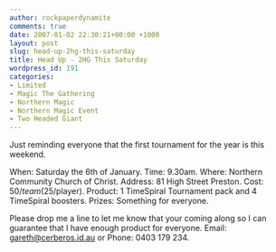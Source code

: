 ```yaml
---
author: rockpaperdynamite
comments: true
date: 2007-01-02 22:30:21+00:00 +1000
layout: post
slug: head-up-2hg-this-saturday
title: Head Up - 2HG This Saturday
wordpress_id: 191
categories:
- Limited
- Magic The Gathering
- Northern Magic
- Northern Magic Event
- Two Headed Giant
---
```











Just reminding everyone that the first tournament for the year is this weekend.


When: Saturday the 6th of January.
Time: 9.30am.
Where: Northern Community Church of Christ.
Address: 81 High Street Preston.
Cost: $50/team ($25/player).
Product: 1 TimeSpiral Tournament pack and 4 TimeSpiral boosters.
Prizes: Something for everyone.

Please drop me a line to let me know that your coming along so I can guarantee that I have enough product for everyone. Email: gareth@cerberos.id.au or Phone: 0403 179 234.
